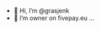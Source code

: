 - 👋 Hi, I’m @grasjenk
- 👀 I’m owner on fivepay.eu ...

<!---
grasjenk/grasjenk is a ✨ special ✨ repository because its `README.md` (this file) appears on your GitHub profile.
You can click the Preview link to take a look at your changes.
--->
